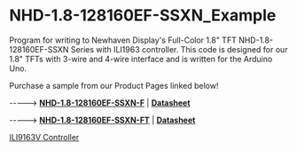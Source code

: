 # NHD-1.8-128160EF-SSXN_Example
Program for writing to Newhaven Display's Full-Color 1.8" TFT NHD-1.8-128160EF-SSXN Series with ILI1963 controller. This code is designed for our 1.8" TFTs with 3-wire and 4-wire interface and is written for the Arduino Uno. 

Purchase a sample from our Product Pages linked below!

-----> [**NHD-1.8-128160EF-SSXN-F**](https://www.newhavendisplay.com/nhd18128160efssxnf-p-9656.html)   |   [**Datasheet**](https://www.newhavendisplay.com/specs/NHD-1.8-128160EF-SSXN-F.pdf)

-----> [**NHD-1.8-128160EF-SSXN-FT**](https://www.newhavendisplay.com/nhd18128160efctxif-p-7337.html)   |   [**Datasheet**](https://www.newhavendisplay.com/specs/NHD-1.8-128160EF-SSXN-FT.pdf)

[ILI9163V Controller](https://www.newhavendisplay.com/resources_dataFiles/datasheets/LCDs/ILI9163V.pdf)
